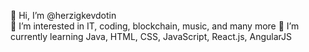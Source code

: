 👋 Hi, I’m @herzigkevdotin <br>
👀 I’m interested in IT, coding, blockchain, music, and many more
🌱 I’m currently learning Java, HTML, CSS, JavaScript, React.js, AngularJS
